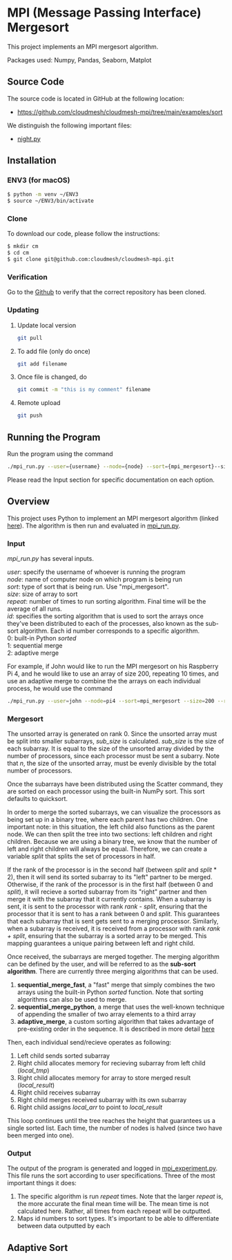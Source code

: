 # MPI (Message Passing Interface) Mergesort

This project implements an MPI mergesort algorithm. 

Packages used: Numpy, Pandas, Seaborn, Matplot

## Source Code

The source code is located in GitHub at the following location:

* <https://github.com/cloudmesh/cloudmesh-mpi/tree/main/examples/sort>

We distinguish the following important files:

* [night.py](https://github.com/cloudmesh/cloudmesh-mpi/blob/main/examples/sort/night.py)
  

## Installation

### ENV3 (for macOS)
```bash
$ python -m venv ~/ENV3
$ source ~/ENV3/bin/activate
```

### Clone

To download our code, please follow the instructions:

```bash
$ mkdir cm
$ cd cm
$ git clone git@github.com:cloudmesh/cloudmesh-mpi.git
```

### Verification

Go to the [Github](https://github.com/cloudmesh/cloudmesh-mpi) to verify that the correct repository has been cloned. 

### Updating

1. Update local version

   ```bash
   git pull
   ```

2. To add file (only do once)

   ```bash
   git add filename
   ```

3. Once file is changed, do

   ```bash
   git commit -m "this is my comment" filename
   ```

4. Remote upload

   ```bash
   git push
   ```

## Running the Program

Run the program using the command

   ```bash
   ./mpi_run.py --user={username} --node={node} --sort={mpi_mergesort}--size={size} --repeat={repeat} --id={id}
   ```

   Please read the Input section for specific documentation on each option.


## Overview

This project uses Python to implement an MPI mergesort algorithm (linked [here](https://github.com/cloudmesh/cloudmesh-mpi/blob/main/examples/sort/night.py)). The algorithm is then run and evaluated in [mpi_run.py](https://github.com/cloudmesh/cloudmesh-mpi/blob/main/examples/sort/mpi_run.py). 

### Input

_mpi_run.py_ has several inputs.

_user_: specify the username of whoever is running the program\
_node_: name of computer node on which program is being run\
_sort_: type of sort that is being run. Use "mpi_mergesort".\
_size_: size of array to sort\
_repeat_: number of times to run sorting algorithm. 
Final time will be the average of all runs.\
_id_: specifies the sorting algorithm that is used to sort the arrays once they've been distributed to each of the processes, also known as the sub-sort algorithm. Each id number corresponds to a specific algorithm. \
0: built-in Python _sorted_\
1: sequential merge\
2: adaptive merge

For example, if John would like to run the MPI mergesort on his Raspberry Pi 4, and he would like to use an array of size 200, repeating 10 times, and use an adaptive merge to combine the the arrays on each individual process, he would use the command

```bash
./mpi_run.py --user=john --node=pi4 --sort=mpi_mergesort --size=200 --repeat=10 --id=2
```


### Mergesort

The unsorted array is generated on rank 0. Since the unsorted array must be split into smaller subarrays, _sub_size_ is calculated. _sub_size_ is the size of each subarray. It is equal to the size of the unsorted array divided by the number of processors, since each processor must be sent a subarry. Note that _n_, the size of the unsorted array, must be evenly divisible by the total number of processors. 

Once the subarrays have been distributed using the Scatter command, they are sorted on each processor using the built-in NumPy sort. This sort defaults to quicksort. 

In order to merge the sorted subarrays, we can visualize the processors as being set up in a binary tree, where each parent has two children. One important note: in this situation, the left child also functions as the parent node. We can then split the tree into two sections: left children and right children. Because we are using a binary tree, we know that the number of left and right children will always be equal. Therefore, we can create a variable _split_ that splits the set of processors in half. 

If the rank of the processor is in the second half (between _split_ and _split_ * 2), then it will send its sorted subarray to its "left" partner to be merged. Otherwise, if the rank of the processor is in the first half (between 0 and _split_), it will recieve a sorted subarray from its "right" partner and then merge it with the subarray that it currently contains. When a subarray is sent, it is sent to the processor with rank _rank - split_, ensuring that the processor that it is sent to has a rank between 0 and _split_. This guarantees that each subarray that is sent gets sent to a merging processor. Similarly, when a subarray is received, it is received from a processor with rank _rank + split_, ensuring that the subarray is a sorted array to be merged. This mapping guarantees a unique pairing between left and right child. 

Once received, the subarrays are merged together. The merging algorithm can be defined by the user, and will be referred to as the **sub-sort algorithm**. There are currently three merging algorithms that can be used. 
1. **sequential_merge_fast**, a "fast" merge that simply combines the two arrays using the built-in Python _sorted_ function. Note that sorting algorithms can also be used to merge. 
2. **sequential_merge_python**, a merge that uses the well-known technique of appending the smaller of two array elements to a third array
3. **adaptive_merge**, a custom sorting algorithm that takes advantage of pre-existing order in the sequence. It is described in more detail [here](#adaptivesort)

Then, each individual send/recieve operates as following:

1. Left child sends sorted subarray
2. Right child allocates memory for recieving subarray from left child (_local_tmp_)
3. Right child allocates memory for array to store merged result (_local_result_)
4. Right child receives subarray
5. Right child merges received subarray with its own subarray
6. Right child assigns _local_arr_ to point to _local_result_

This loop continues until the tree reaches the height that guarantees us a single sorted list. Each time, the number of nodes is halved (since two have been merged into one). 

### Output

The output of the program is generated and logged in [mpi_experiment.py](hhttps://github.com/cloudmesh/cloudmesh-mpi/blob/main/examples/sort/mpi_experiment.py). This file runs the sort according to user specifications. Three of the most important things it does:
1. The specific algorithm is run _repeat_ times. Note that the larger _repeat_ is, the more accurate the final mean time will be. The mean time is not calculated here. Rather, all times from each repeat will be outputted.
2. Maps id numbers to sort types. It's important to be able to differentiate between data outputted by each 

## Adaptive Sort